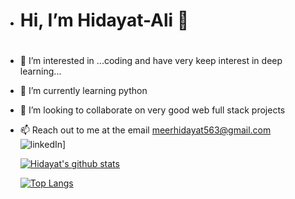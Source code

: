 - <h1>Hi, I’m Hidayat-Ali 👋<h1>
  
  <h3>
- 👀 I’m interested in ...coding and have very keep interest in deep learning...
- 🌱 I’m currently learning python
- 💞️ I’m looking to collaborate on very good web full stack projects
    </h3>
- <span>📫 Reach out to me at the email meerhidayat563@gmail.com</span>
  </br>
![linkedIn](https://img.shields.io/badge/GitHub-000000?style=for-the-badge&logo=GitHub&logoColor=green)]
  
  
  
  
  [![Hidayat's github stats](https://github-readme-stats.vercel.app/api?username=Hidayat-Ali&count_private=true&show_icons=true&theme=radical&hide_rank=false)](https://github.com/Hidayat-Ali)
  
  
  [![Top Langs](https://github-readme-stats.vercel.app/api/top-langs/?username=Hidayat-Ali)](https://github.com/Hidayat-Ali)
  
  

